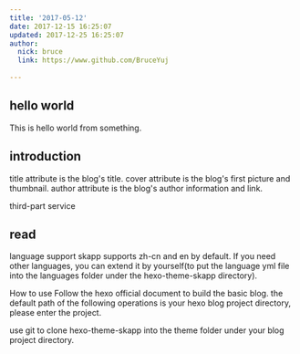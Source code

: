 ```yaml
---
title: '2017-05-12'
date: 2017-12-15 16:25:07
updated: 2017-12-25 16:25:07
author:
  nick: bruce
  link: https://www.github.com/BruceYuj
  
---
```


## hello world
This is hello world from something.

## introduction
title attribute is the blog's title. cover attribute is the blog's first picture and thumbnail. author attribute is the blog's author information and link.

third-part service

## read
language support
skapp supports zh-cn and en by default. If you need other languages, you can extend it by yourself(to put the language yml file into the languages folder under the hexo-theme-skapp directory).

How to use
Follow the hexo official document to build the basic blog.
the default path of the following operations is your hexo blog project directory, please enter the project.

use git to clone hexo-theme-skapp into the theme folder under your blog project directory.

